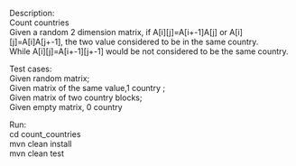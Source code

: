 <p>Description: <br>
    Count countries<br>
    Given a random 2 dimension matrix, if A[i][j]=A[i+-1]A[j] or A[i][j]=A[i]A[j+-1], the two value considered to be in the same country.<br>
    While A[i][j]=A[i+-1][j+-1] would be not considered to be the same country.<br>
</p>

<p>Test cases:<br>
    Given random matrix;<br>
    Given matrix of the same value,1 country ;<br>
    Given matrix of two country blocks;<br>
    Given empty matrix, 0 country<br>
</p>

<p>
Run:<br>
    cd count_countries<br>
    mvn clean install<br>
    mvn clean test<br>
</p>